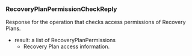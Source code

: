 ### RecoveryPlanPermissionCheckReply
Response for the operation that checks access permissions of Recovery Plans.

- result: a list of RecoveryPlanPermissions
  - Recovery Plan access information.
